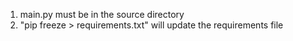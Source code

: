 1) main.py must be in the source directory
2) "pip freeze > requirements.txt" will update the requirements file